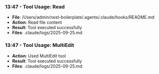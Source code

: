 ### 13:47 - Tool Usage: Read
- **File**: /Users/admin/nest-boilerplate/.agents/.claude/hooks/README.md
- **Action**: Read file content
- **Result**: Tool executed successfully
- **Files**: .claude/logs/2025-09-25.md

### 13:47 - Tool Usage: MultiEdit
- **Action**: Used MultiEdit tool
- **Result**: Tool executed successfully
- **Files**: .claude/logs/2025-09-25.md

